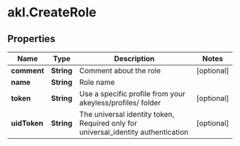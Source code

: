 # akl.CreateRole

## Properties

Name | Type | Description | Notes
------------ | ------------- | ------------- | -------------
**comment** | **String** | Comment about the role | [optional] 
**name** | **String** | Role name | 
**token** | **String** | Use a specific profile from your akeyless/profiles/ folder | [optional] 
**uidToken** | **String** | The universal identity token, Required only for universal_identity authentication | [optional] 


